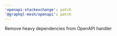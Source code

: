 ```yaml
---
'openapi-stackexchange': patch
'@graphql-mesh/openapi': patch
---
```


Remove heavy dependencies from OpenAPI handler
